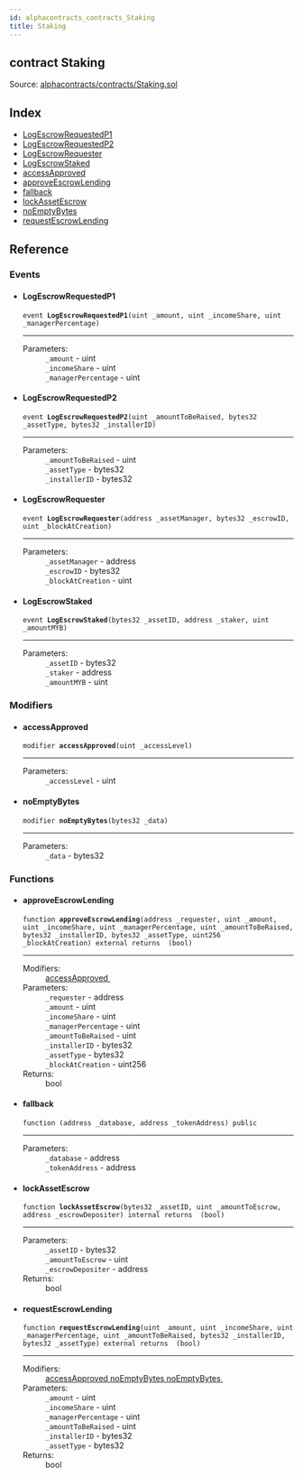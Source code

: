 ```yaml
---
id: alphacontracts_contracts_Staking
title: Staking
---
```


<div class="contract-doc"><div class="contract"><h2 class="contract-header"><span class="contract-kind">contract</span> Staking</h2><div class="source">Source: <a href="https://github.com/MyBitFoundation/MyBit-Network.tech//blob/v0.0.0/contracts/alphacontracts/contracts/Staking.sol" target="_blank">alphacontracts/contracts/Staking.sol</a></div></div><div class="index"><h2>Index</h2><ul><li><a href="alphacontracts_contracts_Staking.html#LogEscrowRequestedP1">LogEscrowRequestedP1</a></li><li><a href="alphacontracts_contracts_Staking.html#LogEscrowRequestedP2">LogEscrowRequestedP2</a></li><li><a href="alphacontracts_contracts_Staking.html#LogEscrowRequester">LogEscrowRequester</a></li><li><a href="alphacontracts_contracts_Staking.html#LogEscrowStaked">LogEscrowStaked</a></li><li><a href="alphacontracts_contracts_Staking.html#accessApproved">accessApproved</a></li><li><a href="alphacontracts_contracts_Staking.html#approveEscrowLending">approveEscrowLending</a></li><li><a href="alphacontracts_contracts_Staking.html#">fallback</a></li><li><a href="alphacontracts_contracts_Staking.html#lockAssetEscrow">lockAssetEscrow</a></li><li><a href="alphacontracts_contracts_Staking.html#noEmptyBytes">noEmptyBytes</a></li><li><a href="alphacontracts_contracts_Staking.html#requestEscrowLending">requestEscrowLending</a></li></ul></div><div class="reference"><h2>Reference</h2><div class="events"><h3>Events</h3><ul><li><div class="item event"><span id="LogEscrowRequestedP1" class="anchor-marker"></span><h4 class="name">LogEscrowRequestedP1</h4><div class="body"><code class="signature">event <strong>LogEscrowRequestedP1</strong><span>(uint _amount, uint _incomeShare, uint _managerPercentage) </span></code><hr/><dl><dt><span class="label-parameters">Parameters:</span></dt><dd><div><code>_amount</code> - uint</div><div><code>_incomeShare</code> - uint</div><div><code>_managerPercentage</code> - uint</div></dd></dl></div></div></li><li><div class="item event"><span id="LogEscrowRequestedP2" class="anchor-marker"></span><h4 class="name">LogEscrowRequestedP2</h4><div class="body"><code class="signature">event <strong>LogEscrowRequestedP2</strong><span>(uint _amountToBeRaised, bytes32 _assetType, bytes32 _installerID) </span></code><hr/><dl><dt><span class="label-parameters">Parameters:</span></dt><dd><div><code>_amountToBeRaised</code> - uint</div><div><code>_assetType</code> - bytes32</div><div><code>_installerID</code> - bytes32</div></dd></dl></div></div></li><li><div class="item event"><span id="LogEscrowRequester" class="anchor-marker"></span><h4 class="name">LogEscrowRequester</h4><div class="body"><code class="signature">event <strong>LogEscrowRequester</strong><span>(address _assetManager, bytes32 _escrowID, uint _blockAtCreation) </span></code><hr/><dl><dt><span class="label-parameters">Parameters:</span></dt><dd><div><code>_assetManager</code> - address</div><div><code>_escrowID</code> - bytes32</div><div><code>_blockAtCreation</code> - uint</div></dd></dl></div></div></li><li><div class="item event"><span id="LogEscrowStaked" class="anchor-marker"></span><h4 class="name">LogEscrowStaked</h4><div class="body"><code class="signature">event <strong>LogEscrowStaked</strong><span>(bytes32 _assetID, address _staker, uint _amountMYB) </span></code><hr/><dl><dt><span class="label-parameters">Parameters:</span></dt><dd><div><code>_assetID</code> - bytes32</div><div><code>_staker</code> - address</div><div><code>_amountMYB</code> - uint</div></dd></dl></div></div></li></ul></div><div class="modifiers"><h3>Modifiers</h3><ul><li><div class="item modifier"><span id="accessApproved" class="anchor-marker"></span><h4 class="name">accessApproved</h4><div class="body"><code class="signature">modifier <strong>accessApproved</strong><span>(uint _accessLevel) </span></code><hr/><dl><dt><span class="label-parameters">Parameters:</span></dt><dd><div><code>_accessLevel</code> - uint</div></dd></dl></div></div></li><li><div class="item modifier"><span id="noEmptyBytes" class="anchor-marker"></span><h4 class="name">noEmptyBytes</h4><div class="body"><code class="signature">modifier <strong>noEmptyBytes</strong><span>(bytes32 _data) </span></code><hr/><dl><dt><span class="label-parameters">Parameters:</span></dt><dd><div><code>_data</code> - bytes32</div></dd></dl></div></div></li></ul></div><div class="functions"><h3>Functions</h3><ul><li><div class="item function"><span id="approveEscrowLending" class="anchor-marker"></span><h4 class="name">approveEscrowLending</h4><div class="body"><code class="signature">function <strong>approveEscrowLending</strong><span>(address _requester, uint _amount, uint _incomeShare, uint _managerPercentage, uint _amountToBeRaised, bytes32 _installerID, bytes32 _assetType, uint256 _blockAtCreation) </span><span>external </span><span>returns  (bool) </span></code><hr/><dl><dt><span class="label-modifiers">Modifiers:</span></dt><dd><a href="alphacontracts_contracts_Staking.html#accessApproved">accessApproved </a></dd><dt><span class="label-parameters">Parameters:</span></dt><dd><div><code>_requester</code> - address</div><div><code>_amount</code> - uint</div><div><code>_incomeShare</code> - uint</div><div><code>_managerPercentage</code> - uint</div><div><code>_amountToBeRaised</code> - uint</div><div><code>_installerID</code> - bytes32</div><div><code>_assetType</code> - bytes32</div><div><code>_blockAtCreation</code> - uint256</div></dd><dt><span class="label-return">Returns:</span></dt><dd>bool</dd></dl></div></div></li><li><div class="item function"><span id="fallback" class="anchor-marker"></span><h4 class="name">fallback</h4><div class="body"><code class="signature">function <strong></strong><span>(address _database, address _tokenAddress) </span><span>public </span></code><hr/><dl><dt><span class="label-parameters">Parameters:</span></dt><dd><div><code>_database</code> - address</div><div><code>_tokenAddress</code> - address</div></dd></dl></div></div></li><li><div class="item function"><span id="lockAssetEscrow" class="anchor-marker"></span><h4 class="name">lockAssetEscrow</h4><div class="body"><code class="signature">function <strong>lockAssetEscrow</strong><span>(bytes32 _assetID, uint _amountToEscrow, address _escrowDepositer) </span><span>internal </span><span>returns  (bool) </span></code><hr/><dl><dt><span class="label-parameters">Parameters:</span></dt><dd><div><code>_assetID</code> - bytes32</div><div><code>_amountToEscrow</code> - uint</div><div><code>_escrowDepositer</code> - address</div></dd><dt><span class="label-return">Returns:</span></dt><dd>bool</dd></dl></div></div></li><li><div class="item function"><span id="requestEscrowLending" class="anchor-marker"></span><h4 class="name">requestEscrowLending</h4><div class="body"><code class="signature">function <strong>requestEscrowLending</strong><span>(uint _amount, uint _incomeShare, uint _managerPercentage, uint _amountToBeRaised, bytes32 _installerID, bytes32 _assetType) </span><span>external </span><span>returns  (bool) </span></code><hr/><dl><dt><span class="label-modifiers">Modifiers:</span></dt><dd><a href="alphacontracts_contracts_Staking.html#accessApproved">accessApproved </a><a href="alphacontracts_contracts_Staking.html#noEmptyBytes">noEmptyBytes </a><a href="alphacontracts_contracts_Staking.html#noEmptyBytes">noEmptyBytes </a></dd><dt><span class="label-parameters">Parameters:</span></dt><dd><div><code>_amount</code> - uint</div><div><code>_incomeShare</code> - uint</div><div><code>_managerPercentage</code> - uint</div><div><code>_amountToBeRaised</code> - uint</div><div><code>_installerID</code> - bytes32</div><div><code>_assetType</code> - bytes32</div></dd><dt><span class="label-return">Returns:</span></dt><dd>bool</dd></dl></div></div></li></ul></div></div></div>
